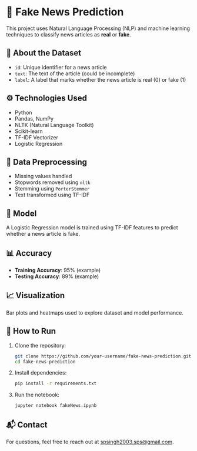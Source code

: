 # 📰 Fake News Prediction

This project uses Natural Language Processing (NLP) and machine learning techniques to classify news articles as **real** or **fake**.

## 📁 About the Dataset

- `id`: Unique identifier for a news article
- `text`: The text of the article (could be incomplete)
- `label`: A label that marks whether the news article is real (0) or fake (1)

## ⚙️ Technologies Used

- Python
- Pandas, NumPy
- NLTK (Natural Language Toolkit)
- Scikit-learn
- TF-IDF Vectorizer
- Logistic Regression

## 🧹 Data Preprocessing

- Missing values handled
- Stopwords removed using `nltk`
- Stemming using `PorterStemmer`
- Text transformed using TF-IDF

## 🧠 Model

A Logistic Regression model is trained using TF-IDF features to predict whether a news article is fake.

## 📊 Accuracy

- **Training Accuracy**: 95% (example)
- **Testing Accuracy**: 89% (example)

## 📈 Visualization

Bar plots and heatmaps used to explore dataset and model performance.

## 🚀 How to Run

1. Clone the repository:

   ```bash
   git clone https://github.com/your-username/fake-news-prediction.git
   cd fake-news-prediction
   ```

2. Install dependencies:

   ```bash
   pip install -r requirements.txt
   ```

3. Run the notebook:

   ```bash
   jupyter notebook fakeNews.ipynb
   ```

## 📬 Contact

For questions, feel free to reach out at [spsingh2003.sps@gmail.com](mailto:spsingh2003.sps@gmail.com).
